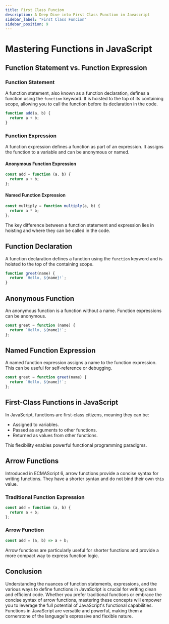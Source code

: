 ```yaml
---
title: First Class Funcion
description: A Deep Dive into First Class Function in Javascript
sidebar_label: "First Class Funcion"
sidebar_position: 9
---
```


# Mastering Functions in JavaScript

## Function Statement vs. Function Expression

### Function Statement

A function statement, also known as a function declaration, defines a function using the `function` keyword. It is hoisted to the top of its containing scope, allowing you to call the function before its declaration in the code.

```javascript
function add(a, b) {
  return a + b;
}
```

### Function Expression

A function expression defines a function as part of an expression. It assigns the function to a variable and can be anonymous or named.

#### Anonymous Function Expression

```javascript
const add = function (a, b) {
  return a + b;
};
```

#### Named Function Expression

```javascript
const multiply = function multiply(a, b) {
  return a * b;
};
```

The key difference between a function statement and expression lies in hoisting and where they can be called in the code.

## Function Declaration

A function declaration defines a function using the `function` keyword and is hoisted to the top of the containing scope.

```javascript
function greet(name) {
  return `Hello, ${name}!`;
}
```

## Anonymous Function

An anonymous function is a function without a name. Function expressions can be anonymous.

```javascript
const greet = function (name) {
  return `Hello, ${name}!`;
};
```

## Named Function Expression

A named function expression assigns a name to the function expression. This can be useful for self-reference or debugging.

```javascript
const greet = function greet(name) {
  return `Hello, ${name}!`;
};
```

## First-Class Functions in JavaScript

In JavaScript, functions are first-class citizens, meaning they can be:

- Assigned to variables.
- Passed as arguments to other functions.
- Returned as values from other functions.

This flexibility enables powerful functional programming paradigms.

## Arrow Functions

Introduced in ECMAScript 6, arrow functions provide a concise syntax for writing functions. They have a shorter syntax and do not bind their own `this` value.

### Traditional Function Expression

```javascript
const add = function (a, b) {
  return a + b;
};
```

### Arrow Function

```javascript
const add = (a, b) => a + b;
```

Arrow functions are particularly useful for shorter functions and provide a more compact way to express function logic.

## Conclusion

Understanding the nuances of function statements, expressions, and the various ways to define functions in JavaScript is crucial for writing clean and efficient code. Whether you prefer traditional functions or embrace the concise syntax of arrow functions, mastering these concepts will empower you to leverage the full potential of JavaScript's functional capabilities. Functions in JavaScript are versatile and powerful, making them a cornerstone of the language's expressive and flexible nature.
